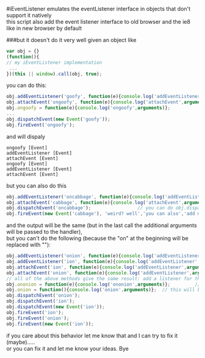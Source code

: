 #iEventListener
emulates the eventListener interface in objects that don't support it natively<br>
this script also add the event listener interface to old browser and the ie8 like in new browser by default

###but it doesn't do it very well
given an object like

```javascript
var obj = {}
(function(){
// my iEventListener implementation
 ...
})(this || window).call(obj, true);
```
you can do this:<br>
```javascript
obj.addEventListener('goofy', function(e){console.log('addEventListener',arguments)});
obj.attachEvent('ongoofy', function(e){console.log('attachEvent',arguments)});
obj.ongoofy = function(e){console.log('ongoofy',arguments)};
...
obj.dispatchEvent(new Event('goofy'));
obj.fireEvent('ongoofy');
```
and will dispaly
```
ongoofy [Event]
addEventListener [Event]
attachEvent [Event]
ongoofy [Event]
addEventListener [Event]
attachEvent [Event]
```
but you can also do this
```javascript
obj.addEventListener('oncabbage', function(e){console.log('addEventListener',arguments)}); //??????
obj.attachEvent('cabbage', function(e){console.log('attachEvent',arguments)});             //??????
obj.dispatchEvent('oncabbage');                 // you can do obj.dispatchEvent('cabbage') as well
obj.fireEvent(new Event('cabbage'), 'weird? well','you can also','add more','and more','arguments...');
```
and the output will be the same (but in the last call the additional arguments will be passed to the handler),<br>
but you can't do the following (because the "on" at the beginning will be replaced with ""):
```javascript
obj.addEventListener('onion', function(e){console.log('addEventListener',arguments)})
obj.addEventListener('ion', function(e){console.log('addEventListener',arguments)})
obj.attachEvent('ion', function(e){console.log('addEventListener',arguments)})
obj.attachEvent('onion', function(e){console.log('addEventListener',arguments)})
// all of the above methods give the same result: add a listener for the 'ion' event
obj.ononion = function(e){console.log('ononion',arguments)};         // this will never be fired!!!!
obj.onion = function(){console.log('onion',arguments)};  // this will be invoked on ion event and on onion event!!
obj.dispatchEvent('onion');
obj.dispatchEvent('ion');
obj.dispatchEvent(new Event('ion'));
obj.fireEvent('ion');
obj.fireEvent('onion');
obj.fireEvent(new Event('ion'));
```
if you care about this behavior let me know that and I can try to fix it (maybe).....<br>
or you can fix it and let me know your ideas.
Bye
